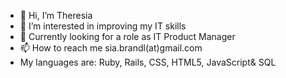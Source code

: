 - 👋 Hi, I’m Theresia
- 👀 I’m interested in improving my IT skills
- 🌱 Currently looking for a role as IT Product Manager
- 📫 How to reach me sia.brandl(at)gmail.com
- My languages are: Ruby, Rails, CSS, HTML5, JavaScript& SQL
